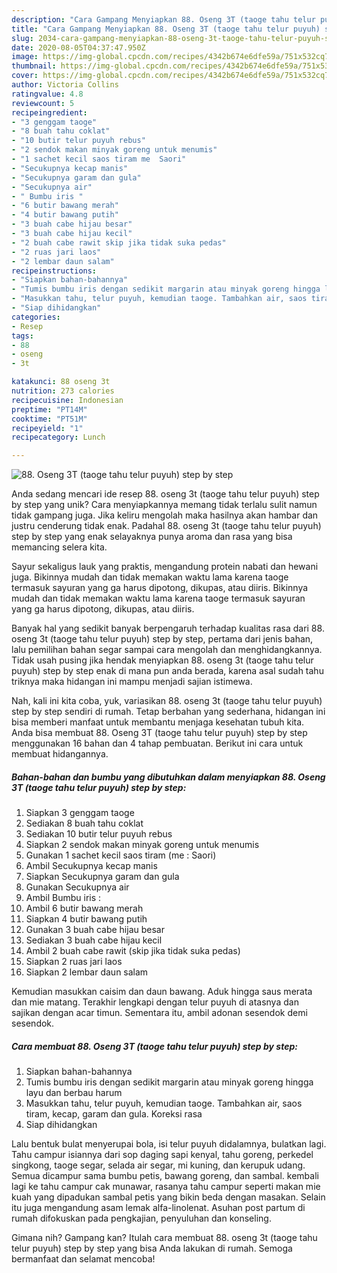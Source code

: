 ```yaml
---
description: "Cara Gampang Menyiapkan 88. Oseng 3T (taoge tahu telur puyuh) step by step, Enak"
title: "Cara Gampang Menyiapkan 88. Oseng 3T (taoge tahu telur puyuh) step by step, Enak"
slug: 2034-cara-gampang-menyiapkan-88-oseng-3t-taoge-tahu-telur-puyuh-step-by-step-enak
date: 2020-08-05T04:37:47.950Z
image: https://img-global.cpcdn.com/recipes/4342b674e6dfe59a/751x532cq70/88-oseng-3t-taoge-tahu-telur-puyuh-step-by-step-foto-resep-utama.jpg
thumbnail: https://img-global.cpcdn.com/recipes/4342b674e6dfe59a/751x532cq70/88-oseng-3t-taoge-tahu-telur-puyuh-step-by-step-foto-resep-utama.jpg
cover: https://img-global.cpcdn.com/recipes/4342b674e6dfe59a/751x532cq70/88-oseng-3t-taoge-tahu-telur-puyuh-step-by-step-foto-resep-utama.jpg
author: Victoria Collins
ratingvalue: 4.8
reviewcount: 5
recipeingredient:
- "3 genggam taoge"
- "8 buah tahu coklat"
- "10 butir telur puyuh rebus"
- "2 sendok makan minyak goreng untuk menumis"
- "1 sachet kecil saos tiram me  Saori"
- "Secukupnya kecap manis"
- "Secukupnya garam dan gula"
- "Secukupnya air"
- " Bumbu iris "
- "6 butir bawang merah"
- "4 butir bawang putih"
- "3 buah cabe hijau besar"
- "3 buah cabe hijau kecil"
- "2 buah cabe rawit skip jika tidak suka pedas"
- "2 ruas jari laos"
- "2 lembar daun salam"
recipeinstructions:
- "Siapkan bahan-bahannya"
- "Tumis bumbu iris dengan sedikit margarin atau minyak goreng hingga layu dan berbau harum"
- "Masukkan tahu, telur puyuh, kemudian taoge. Tambahkan air, saos tiram, kecap, garam dan gula. Koreksi rasa"
- "Siap dihidangkan"
categories:
- Resep
tags:
- 88
- oseng
- 3t

katakunci: 88 oseng 3t 
nutrition: 273 calories
recipecuisine: Indonesian
preptime: "PT14M"
cooktime: "PT51M"
recipeyield: "1"
recipecategory: Lunch

---
```



![88. Oseng 3T (taoge tahu telur puyuh) step by step](https://img-global.cpcdn.com/recipes/4342b674e6dfe59a/751x532cq70/88-oseng-3t-taoge-tahu-telur-puyuh-step-by-step-foto-resep-utama.jpg)

Anda sedang mencari ide resep 88. oseng 3t (taoge tahu telur puyuh) step by step yang unik? Cara menyiapkannya memang tidak terlalu sulit namun tidak gampang juga. Jika keliru mengolah maka hasilnya akan hambar dan justru cenderung tidak enak. Padahal 88. oseng 3t (taoge tahu telur puyuh) step by step yang enak selayaknya punya aroma dan rasa yang bisa memancing selera kita.

Sayur sekaligus lauk yang praktis, mengandung protein nabati dan hewani juga. Bikinnya mudah dan tidak memakan waktu lama karena taoge termasuk sayuran yang ga harus dipotong, dikupas, atau diiris. Bikinnya mudah dan tidak memakan waktu lama karena taoge termasuk sayuran yang ga harus dipotong, dikupas, atau diiris.

Banyak hal yang sedikit banyak berpengaruh terhadap kualitas rasa dari 88. oseng 3t (taoge tahu telur puyuh) step by step, pertama dari jenis bahan, lalu pemilihan bahan segar sampai cara mengolah dan menghidangkannya. Tidak usah pusing jika hendak menyiapkan 88. oseng 3t (taoge tahu telur puyuh) step by step enak di mana pun anda berada, karena asal sudah tahu triknya maka hidangan ini mampu menjadi sajian istimewa.


Nah, kali ini kita coba, yuk, variasikan 88. oseng 3t (taoge tahu telur puyuh) step by step sendiri di rumah. Tetap berbahan yang sederhana, hidangan ini bisa memberi manfaat untuk membantu menjaga kesehatan tubuh kita. Anda bisa membuat 88. Oseng 3T (taoge tahu telur puyuh) step by step menggunakan 16 bahan dan 4 tahap pembuatan. Berikut ini cara untuk membuat hidangannya.

<!--inarticleads1-->

##### Bahan-bahan dan bumbu yang dibutuhkan dalam menyiapkan 88. Oseng 3T (taoge tahu telur puyuh) step by step:

1. Siapkan 3 genggam taoge
1. Sediakan 8 buah tahu coklat
1. Sediakan 10 butir telur puyuh rebus
1. Siapkan 2 sendok makan minyak goreng untuk menumis
1. Gunakan 1 sachet kecil saos tiram (me : Saori)
1. Ambil Secukupnya kecap manis
1. Siapkan Secukupnya garam dan gula
1. Gunakan Secukupnya air
1. Ambil  Bumbu iris :
1. Ambil 6 butir bawang merah
1. Siapkan 4 butir bawang putih
1. Gunakan 3 buah cabe hijau besar
1. Sediakan 3 buah cabe hijau kecil
1. Ambil 2 buah cabe rawit (skip jika tidak suka pedas)
1. Siapkan 2 ruas jari laos
1. Siapkan 2 lembar daun salam


Kemudian masukkan caisim dan daun bawang. Aduk hingga saus merata dan mie matang. Terakhir lengkapi dengan telur puyuh di atasnya dan sajikan dengan acar timun. Sementara itu, ambil adonan sesendok demi sesendok. 

<!--inarticleads2-->

##### Cara membuat 88. Oseng 3T (taoge tahu telur puyuh) step by step:

1. Siapkan bahan-bahannya
1. Tumis bumbu iris dengan sedikit margarin atau minyak goreng hingga layu dan berbau harum
1. Masukkan tahu, telur puyuh, kemudian taoge. Tambahkan air, saos tiram, kecap, garam dan gula. Koreksi rasa
1. Siap dihidangkan


Lalu bentuk bulat menyerupai bola, isi telur puyuh didalamnya, bulatkan lagi. Tahu campur isiannya dari sop daging sapi kenyal, tahu goreng, perkedel singkong, taoge segar, selada air segar, mi kuning, dan kerupuk udang. Semua dicampur sama bumbu petis, bawang goreng, dan sambal. kembali lagi ke tahu campur cak munawar, rasanya tahu campur seperti makan mie kuah yang dipadukan sambal petis yang bikin beda dengan masakan. Selain itu juga mengandung asam lemak alfa-linolenat. Asuhan post partum di rumah difokuskan pada pengkajian, penyuluhan dan konseling. 

Gimana nih? Gampang kan? Itulah cara membuat 88. oseng 3t (taoge tahu telur puyuh) step by step yang bisa Anda lakukan di rumah. Semoga bermanfaat dan selamat mencoba!
